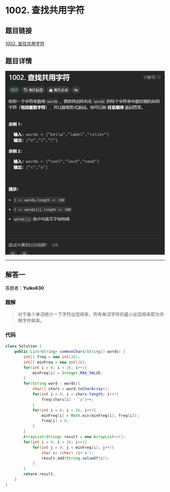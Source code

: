 # 1002. 查找共用字符
## 题目链接  
[1002. 查找共用字符](https://leetcode.cn/problems/find-common-characters/description/)
## 题目详情
![题目图片](Img/1002.png)

***
## 解答一
答题者：**Yuiko630**

### 题解
>对于每个单词统计一下字符出现频率，所有单词字符的最小出现频率即为共用字符频率。

### 代码
``` Java
class Solution {
    public List<String> commonChars(String[] words) {
        int[] freq = new int[26];
        int[] minFreq = new int[26];
        for(int i = 0; i < 26; i++){
            minFreq[i] = Integer.MAX_VALUE;
        }
        for(String word : words){
            char[] chars = word.toCharArray();
            for(int i = 0; i < chars.length; i++){
                freq[chars[i] - 'a']++;
            }
            for(int i = 0; i < 26; i++){
                minFreq[i] = Math.min(minFreq[i], freq[i]);
                freq[i] = 0;
            }
        }
        ArrayList<String> result = new ArrayList<>();
        for(int i = 0; i < 26; i++){
            for(int j = 0; j < minFreq[i]; j++){
                char c= (char) (i+'a');
                result.add(String.valueOf(c));
            }
        }
        return result;
    }
}
```